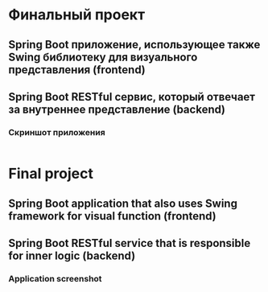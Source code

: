 # Финальный проект
## Spring Boot приложение, использующее также Swing библиотеку для визуального представления (frontend)  

## Spring Boot RESTful сервис, который отвечает за внутреннее представление (backend)  

### Скриншот приложения
![]()


# Final project
## Spring Boot application that also uses Swing framework for visual function (frontend)  

## Spring Boot RESTful service that is responsible for inner logic (backend)  

### Application screenshot
![]()

